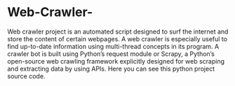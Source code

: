 # Web-Crawler-
Web crawler project is an automated script designed to surf the internet and store the content of certain webpages. A web crawler is especially useful to find up-to-date information using multi-thread concepts in its program.  A crawler bot is built using Python’s request module or Scrapy, a Python’s open-source web crawling framework explicitly designed for web scraping and extracting data by using APIs. Here you can see this python project source code.
